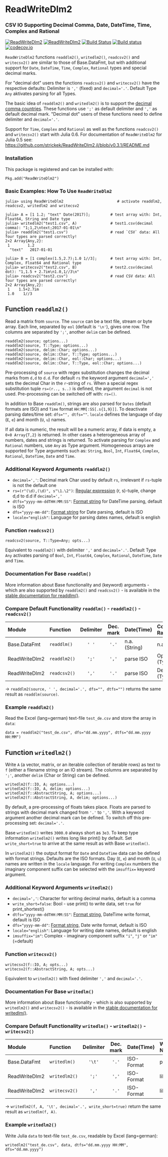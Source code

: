 # ReadWriteDlm2 
### CSV IO Supporting Decimal Comma, Date, DateTime, Time, Complex and Rational
[![ReadWriteDlm2](http://pkg.julialang.org/badges/ReadWriteDlm2_0.5.svg)](http://pkg.julialang.org/?pkg=ReadWriteDlm2) [![ReadWriteDlm2](http://pkg.julialang.org/badges/ReadWriteDlm2_0.6.svg)](http://pkg.julialang.org/?pkg=ReadWriteDlm2) [![Build Status](https://travis-ci.org/strickek/ReadWriteDlm2.jl.svg?branch=master)](https://travis-ci.org/strickek/ReadWriteDlm2.jl)   [![Build status](https://ci.appveyor.com/api/projects/status/ojv8nnuw63kh9yba/branch/master?svg=true)](https://ci.appveyor.com/project/strickek/readwritedlm2-jl/branch/master)  [![codecov.io](http://codecov.io/github/strickek/ReadWriteDlm2.jl/coverage.svg?branch=master)](http://codecov.io/github/strickek/ReadWriteDlm2.jl?branch=master)

`ReadWriteDlm2` functions `readdlm2()`, `writedlm2()`, `readcsv2()` and `writecsv2()` are similar to those of Base.DataFmt, but with additional support for `Date`, `DateTime`, `Time`, `Complex`, `Rational` types and special decimal marks. 

For "decimal dot" users the functions `readcsv2()` and `writecsv2()` have the respective defaults: Delimiter is `','` (fixed) and `decimal='.'`. Default Type `Any` aktivates parsing for all Types.

The basic idea of `readdlm2()` and `writedlm2()` is to support the [decimal comma countries](https://commons.wikimedia.org/wiki/File:DecimalSeparator.svg#file). These functions use 
`';'` as default delimiter and `','` as default decimal mark. "Decimal dot" users of these functions need to define 
delimiter and `decimal='.'`. 

Support for `Time`, `Complex` and `Rational` as well as the functions `readcsv2()` and `writecsv2()` start with Julia 0.6.
For documentation of `ReadWriteDlm2` for Julia 0.5 see: https://github.com/strickek/ReadWriteDlm2.jl/blob/v0.3.1/README.md

### Installation
This package is registered and can be installed with:
```
Pkg.add("ReadWriteDlm2")
```

### Basic Examples: How To Use `ReadWriteDlm2`
```
julia> using ReadWriteDlm2                        # activate readdlm2, readcsv2, writedlm2 and writecsv2

julia> A = [1 1.2; "text" Date(2017)];         # test array with: Int, Float64, String and Date type
julia> writedlm2("test1.csv", A)               # test1.csv(decimal comma): "1;1,2\ntext;2017-01-01\n"
julia> readdlm2("test1.csv")                   # read `CSV` data: All four types are parsed correctly!
2×2 Array{Any,2}:
 1        1.2
  "text"   2017-01-01
  
julia> B = [1 complex(1.5,2.7);1.0 1//3];      # test array with: Int, Complex, Float64 and Rational type
julia> writecsv2("test2.csv", B)               # test2.csv(decimal dot): "1,1.5 + 2.7im\n1.0,1//3\n"
julia> readcsv2("test2.csv")                   # read CSV data: All four types are parsed correctly!
2×2 Array{Any,2}:
 1    1.5+2.7im
 1.0    1//3 
```

## Function `readdlm2()`
Read a matrix from `source`. The `source` can be a text file, stream or byte array. Each line, separated
by `eol` (default is `'\n'`), gives one row. The columns are separated by `';'`, another `delim` can be defined. 

    readdlm2(source; options...)
    readdlm2(source, T::Type; options...)
    readdlm2(source, delim::Char; options...)
    readdlm2(source, delim::Char, T::Type; options...)
    readdlm2(source, delim::Char, eol::Char; options...)
    readdlm2(source, delim::Char, T::Type, eol::Char; options...)

Pre-processing of `source` with regex substitution changes the decimal marks from `d,d` to `d.d`.
For default `rs` the keyword argument `decimal=','` sets the decimal Char in the `r`-string of `rs`.
When a special regex substitution tuple `rs=(r.., s..)` is defined, the argument `decimal` is not used.
Pre-processing can be switched off with: `rs=()`.

In addition to Base `readdlm()`, strings are also parsed for `Dates` (default formats are ISO) and
`Time` format `HH:MM[:SS[.s{1,9}]]`. To deactivate parsing dates/time set: `dfs="", dtfs=""`.
`locale` defines the language of day (`E`, `e`) and month (`U`, `u`) names.

If all data is numeric, the result will be a numeric array, if data is empty, a `0×0 Array{T,2}` is returned. In other cases
a heterogeneous array of numbers, dates and strings is returned. To activate parsing for `Complex` and 
`Rational` numbers, use `Any` as Type argument. Homogeneous arrays are supported for Type arguments such as:
`String`, `Bool`, `Int`, `Float64`, `Complex`, `Rational`, `DateTime`, `Date` and `Time`.

### Additional Keyword Arguments `readdlm2()`
* `decimal=','`: Decimal mark Char used by default `rs`, irrelevant if `rs`-tuple is not the default one
* `rs=(r"(\d),(\d)", s"\1.\2")`: [Regular expression](https://docs.julialang.org/en/stable/manual/strings/#Regular-Expressions-1) (r, s)-tuple, change d,d to d.d if `decimal=','`
* `dtfs="yyyy-mm-ddTHH:MM:SS"`: [Format string](https://docs.julialang.org/en/stable/stdlib/dates/#Base.Dates.DateFormat) for DateTime parsing, default is ISO
* `dfs="yyyy-mm-dd"`: [Format string](https://docs.julialang.org/en/stable/stdlib/dates/#Base.Dates.DateFormat) for Date parsing, default is ISO
* `locale="english"`: Language for parsing dates names, default is english

### Function `readcsv2()`

    readcsv2(source, T::Type=Any; opts...)

Equivalent to `readdlm2()` with delimiter `','` and `decimal='.'`. Default Type `Any` activates parsing
of `Bool`, `Int`, `Float64`, `Complex`, `Rational`, `DateTime`, `Date` and `Time`.

### Documentation For Base `readdlm()`
More information about Base functionality and (keyword) arguments - which are also 
supported by `readdlm2()` and `readcsv2()` - is available in the 
[stable documentation for readdlm()](https://docs.julialang.org/en/stable/stdlib/io-network/#Base.DataFmt.readdlm-Tuple{Any,Char,Type,Char}). 

### Compare Default Functionality `readdlm()` - `readdlm2()` - `readcsv2()`
| Module        | Function               | Delimiter  | Dec. mark | Date(Time)   | Complex, Rational |
|:------------- |:-----------------------|:----------:|:---------:|:-------------|:------------------|
| Base.DataFmt  | `readdlm()`            | `' '`      | `'.'`     | n.a. (String)| n.a. (String)     |
| ReadWriteDlm2 | `readdlm2()`           | `';'`      | `','`     | parse ISO    | Optional (Type)   |
| ReadWriteDlm2 | `readcsv2()`           | `','`      | `'.'`     | parse ISO    | Default (Type=Any)|

-> `readdlm2(source, ' ', decimal='.', dfs="", dtfs="")` returns the same result as `readdlm(source)`.

### Example `readdlm2()`
Read the Excel (lang=german) text-file `test_de.csv` and store the array in `data`:
```
data = readdlm2("test_de.csv", dfs="dd.mm.yyyy", dtfs="dd.mm.yyyy HH:MM")
```



## Function `writedlm2()`
Write `A` (a vector, matrix, or an iterable collection of iterable rows) as text to `f` 
(either a filename string or an IO stream). The columns are separated by `';'`,
another `delim` (Char or String) can be defined.

    writedlm2(f::IO, A; options...)
    writedlm2(f::IO, A, delim; options...)
    writedlm2(f::AbstractString, A; options...)
    writedlm2(f::AbstractString, A, delim; options...)

By default, a pre-processing of floats takes place. Floats are parsed to strings
with decimal mark changed from `'.'` to `','`. With a keyword argument
another decimal mark can be defined. To switch off this pre-processing set: `decimal='.'`.

Base `writedlm()` writes `3000.0` always short as `3e3`. To keep type information
`writedlm2()` writes long like print() by default. Set `write_short=true` to arrive at
the same result as with Base `writedlm()`.

In `writedlm2()` the output format for `Date` and `DateTime` data can be defined with format strings.
Defaults are the ISO formats. Day (`E`, `e`) and month (`U`, `u`) names are written in
the `locale` language. For writing `Complex` numbers the imaginary component suffix can be selected with the
`imsuffix=` keyword argument.

### Additional Keyword Arguments `writedlm2()`
* `decimal=','`: Character for writing decimal marks, default is a comma
* `write_short=false`: Bool - use print() to write data, set `true` for print_shortest()
* `dtfs="yyyy-mm-ddTHH:MM:SS"`: [Format string](https://docs.julialang.org/en/stable/stdlib/dates/#Base.Dates.DateFormat),  DateTime write format, default is ISO
* `dfs="yyyy-mm-dd"`: [Format string](https://docs.julialang.org/en/stable/stdlib/dates/#Base.Dates.DateFormat), Date write format, default is ISO
* `locale="english"`: Language for writing date names, default is english
* `imsuffix="im"`: Complex - imaginary component suffix `"i"`, `"j"` or `"im"`(=default)

### Function `writecsv2()`

    writecsv2(f::IO, A; opts...)
    writecsv2(f::AbstractString, A; opts...)
    
Equivalent to `writedlm2()` with fixed delimiter `','` and `decimal='.'`. 

### Documentation For Base `writedlm()`
More information about Base functionality - which is also 
supported by `writedlm2()` and `writecsv2()` - is available in the 
[stable documentation for writedlm()](https://docs.julialang.org/en/stable/stdlib/io-network/#Base.DataFmt.writedlm).

### Compare Default Functionality `writedlm()` - `writedlm2()` - `writecsv2()`
| Module        | Function           | Delimiter | Dec. mark| Date(Time) | Write Numbers    |
|:------------- |:------------------ |:---------:|:--------:|:---------- |:-----------------|
| Base.DataFmt  | `writedlm()`       | `'\t'`    | `'.'`    | ISO-Format | print_shortest() |
| ReadWriteDlm2 | `writedlm2()`      | `';'`     | `','`    | ISO-Format | like print()     |
| ReadWriteDlm2 | `writecsv2()`      | `','`     | `'.'`    | ISO-Format | like print()     |

-> `writedlm2(f, A, '\t', decimal='.', write_short=true)`  return the same result as  `writedlm(f, A)`.

### Example `writedlm2()`
Write Julia `data` to text-file `test_de.csv`, readable by Excel (lang=german):
```
writedlm2("test_de.csv", data, dtfs="dd.mm.yyyy HH:MM", dfs="dd.mm.yyyy")
```
